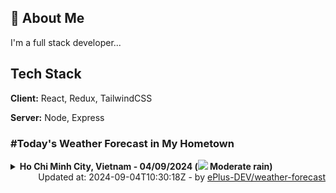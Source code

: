 ## 🚀 About Me
I'm a full stack developer...


## Tech Stack

**Client:** React, Redux, TailwindCSS

**Server:** Node, Express

### #Today's Weather Forecast in My Hometown



<details>
    <summary><b>Ho Chi Minh City, Vietnam - 04/09/2024 (<img src="https://cdn.weatherapi.com/weather/64x64/day/302.png" /> Moderate rain)</b>
    </summary>

    
<table>
    <tr>
        <th>Hour</th>
        <td>00:00</td><td>01:00</td><td>02:00</td><td>03:00</td><td>04:00</td><td>05:00</td><td>06:00</td><td>07:00</td><td>08:00</td><td>09:00</td><td>10:00</td><td>11:00</td><td>12:00</td><td>13:00</td><td>14:00</td><td>15:00</td><td>16:00</td><td>17:00</td><td>18:00</td><td>19:00</td><td>20:00</td><td>21:00</td><td>22:00</td><td>23:00</td>
    </tr>
    <tr>
        <th>Weather</th>
        <td><img src="https://cdn.weatherapi.com/weather/64x64/night/113.png"></img></td><td><img src="https://cdn.weatherapi.com/weather/64x64/night/116.png"></img></td><td><img src="https://cdn.weatherapi.com/weather/64x64/night/116.png"></img></td><td><img src="https://cdn.weatherapi.com/weather/64x64/night/116.png"></img></td><td><img src="https://cdn.weatherapi.com/weather/64x64/night/116.png"></img></td><td><img src="https://cdn.weatherapi.com/weather/64x64/night/116.png"></img></td><td><img src="https://cdn.weatherapi.com/weather/64x64/day/116.png"></img></td><td><img src="https://cdn.weatherapi.com/weather/64x64/day/116.png"></img></td><td><img src="https://cdn.weatherapi.com/weather/64x64/day/116.png"></img></td><td><img src="https://cdn.weatherapi.com/weather/64x64/day/176.png"></img></td><td><img src="https://cdn.weatherapi.com/weather/64x64/day/353.png"></img></td><td><img src="https://cdn.weatherapi.com/weather/64x64/day/353.png"></img></td><td><img src="https://cdn.weatherapi.com/weather/64x64/day/176.png"></img></td><td><img src="https://cdn.weatherapi.com/weather/64x64/day/353.png"></img></td><td><img src="https://cdn.weatherapi.com/weather/64x64/day/353.png"></img></td><td><img src="https://cdn.weatherapi.com/weather/64x64/day/176.png"></img></td><td><img src="https://cdn.weatherapi.com/weather/64x64/day/353.png"></img></td><td><img src="https://cdn.weatherapi.com/weather/64x64/day/296.png"></img></td><td><img src="https://cdn.weatherapi.com/weather/64x64/day/353.png"></img></td><td><img src="https://cdn.weatherapi.com/weather/64x64/night/353.png"></img></td><td><img src="https://cdn.weatherapi.com/weather/64x64/night/176.png"></img></td><td><img src="https://cdn.weatherapi.com/weather/64x64/night/113.png"></img></td><td><img src="https://cdn.weatherapi.com/weather/64x64/night/116.png"></img></td><td><img src="https://cdn.weatherapi.com/weather/64x64/night/116.png"></img></td>
    </tr>
    <tr>
        <th>Condition</th>
        <td width="200px">Clear </td><td width="200px">Partly Cloudy </td><td width="200px">Partly Cloudy </td><td width="200px">Partly Cloudy </td><td width="200px">Partly Cloudy </td><td width="200px">Partly Cloudy </td><td width="200px">Partly Cloudy </td><td width="200px">Partly Cloudy </td><td width="200px">Partly Cloudy </td><td width="200px">Patchy rain nearby</td><td width="200px">Light rain shower</td><td width="200px">Light rain shower</td><td width="200px">Patchy rain nearby</td><td width="200px">Light rain shower</td><td width="200px">Light rain shower</td><td width="200px">Patchy rain nearby</td><td width="200px">Light rain shower</td><td width="200px">Light rain</td><td width="200px">Light rain shower</td><td width="200px">Light rain shower</td><td width="200px">Patchy rain nearby</td><td width="200px">Clear </td><td width="200px">Partly Cloudy </td><td width="200px">Partly Cloudy </td>
    </tr>
    <tr>
        <th>Temperature</th>
        <td>25.3 °C</td><td>25.2 °C</td><td>25.1 °C</td><td>24.8 °C</td><td>25.1 °C</td><td>25.1 °C</td><td>25.2 °C</td><td>25.5 °C</td><td>26.2 °C</td><td>27.1 °C</td><td>26.7 °C</td><td>29.9 °C</td><td>31.1 °C</td><td>30.4 °C</td><td>28 °C</td><td>27.3 °C</td><td>27.4 °C</td><td>25.1 °C</td><td>25.8 °C</td><td>25.4 °C</td><td>25.5 °C</td><td>25.4 °C</td><td>25.4 °C</td><td>25.2 °C</td>
    </tr>
    <tr>
        <th>Wind</th>
        <td>7.6 kph</td><td>6.8 kph</td><td>7.6 kph</td><td>6.8 kph</td><td>7.6 kph</td><td>8.3 kph</td><td>7.6 kph</td><td>7.2 kph</td><td>10.8 kph</td><td>15.1 kph</td><td>14.8 kph</td><td>23.4 kph</td><td>25.9 kph</td><td>25.9 kph</td><td>23 kph</td><td>20.9 kph</td><td>18 kph</td><td>13 kph</td><td>9.4 kph</td><td>7.2 kph</td><td>5.8 kph</td><td>5.8 kph</td><td>6.8 kph</td><td>8.3 kph</td>
    </tr>
</table>

</details>

<div align="right">
    Updated at: 2024-09-04T10:30:18Z - by <a target="_blank"
        href="https://github.com/ePlus-DEV/weather-forecast">ePlus-DEV/weather-forecast</a>
</div>